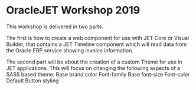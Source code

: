 # OracleJET Workshop 2019
This workshop is delivered in two parts.  

The first is how to create a web component for use with JET Core or Visual Builder, that contains a JET Timeline component which will read data from the Oracle ERP service showing invoice information. 

The second part will be about the creation of a custom Theme for use in JET applications. This will focus on changing the following aspects of a SASS based theme:
  Base brand color
  Font-family
  Base font-size
  Font-color
  Default Button styling
